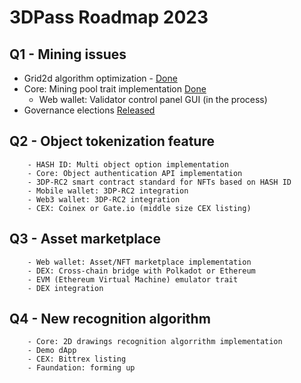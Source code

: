 
# 3DPass Roadmap 2023

## Q1 - Mining issues
   - Grid2d algorithm optimization - [Done](https://github.com/3Dpass/3DP/releases/tag/v0.1.0)
   - Core: Mining pool trait implementation [Done](https://github.com/3Dpass/3DP)
        - Web wallet: Validator control panel GUI (in the process)
   - Governance elections [Released](https://github.com/3Dpass/3DP)
## Q2 - Object tokenization feature
        - HASH ID: Multi object option implementation
        - Core: Object authentication API implementation
        - 3DP-RC2 smart contract standard for NFTs based on HASH ID
        - Mobile wallet: 3DP-RC2 integration
        - Web3 wallet: 3DP-RC2 integration
        - CEX: Coinex or Gate.io (middle size CEX listing)
## Q3 - Asset marketplace
        - Web wallet: Asset/NFT marketplace implementation
        - DEX: Cross-chain bridge with Polkadot or Ethereum
        - EVM (Ethereum Virtual Machine) emulator trait
        - DEX integration
## Q4 - New recognition algorithm
        - Core: 2D drawings recognition algorrithm implementation
        - Demo dApp
        - CEX: Bittrex listing
        - Faundation: forming up
